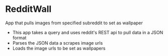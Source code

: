 # RedditWall
App that pulls images from specified subreddit to set as wallpaper
- This app takes a query and uses reddit's REST api to pull data in a JSON format
- Parses the JSON data a scrapes image urls
- Loads the image urls to be set as wallpapers
